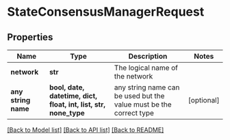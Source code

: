 # StateConsensusManagerRequest


## Properties
Name | Type | Description | Notes
------------ | ------------- | ------------- | -------------
**network** | **str** | The logical name of the network | 
**any string name** | **bool, date, datetime, dict, float, int, list, str, none_type** | any string name can be used but the value must be the correct type | [optional]

[[Back to Model list]](../README.md#documentation-for-models) [[Back to API list]](../README.md#documentation-for-api-endpoints) [[Back to README]](../README.md)


